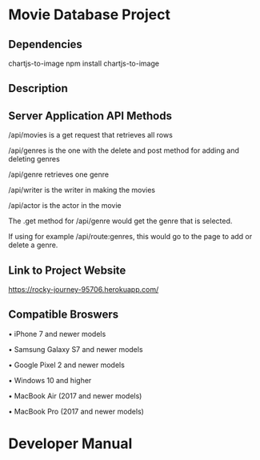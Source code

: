 # Movie Database Project

## Dependencies
chartjs-to-image
npm install chartjs-to-image

## Description

## Server Application API Methods
/api/movies is a get request that retrieves all rows

/api/genres is the one with the delete and post method for adding and deleting genres

/api/genre retrieves one genre

/api/writer is the writer in making the movies

/api/actor is the actor in the movie

The .get method for /api/genre would get the genre that is selected.

If using for example /api/route:genres, this would go to the page to add or delete a genre.

## Link to Project Website
https://rocky-journey-95706.herokuapp.com/

## Compatible Broswers
• iPhone 7 and newer models

• Samsung Galaxy S7 and newer models

• Google Pixel 2 and newer models

• Windows 10 and higher

• MacBook Air (2017 and newer models)

• MacBook Pro (2017 and newer models)

# Developer Manual

